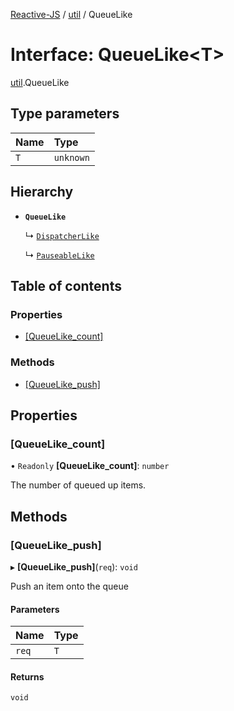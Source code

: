 [Reactive-JS](../README.md) / [util](../modules/util.md) / QueueLike

# Interface: QueueLike<T\>

[util](../modules/util.md).QueueLike

## Type parameters

| Name | Type |
| :------ | :------ |
| `T` | `unknown` |

## Hierarchy

- **`QueueLike`**

  ↳ [`DispatcherLike`](scheduling.DispatcherLike.md)

  ↳ [`PauseableLike`](scheduling.PauseableLike.md)

## Table of contents

### Properties

- [[QueueLike\_count]](util.QueueLike.md#[queuelike_count])

### Methods

- [[QueueLike\_push]](util.QueueLike.md#[queuelike_push])

## Properties

### [QueueLike\_count]

• `Readonly` **[QueueLike\_count]**: `number`

The number of queued up items.

## Methods

### [QueueLike\_push]

▸ **[QueueLike_push]**(`req`): `void`

Push an item onto the queue

#### Parameters

| Name | Type |
| :------ | :------ |
| `req` | `T` |

#### Returns

`void`
